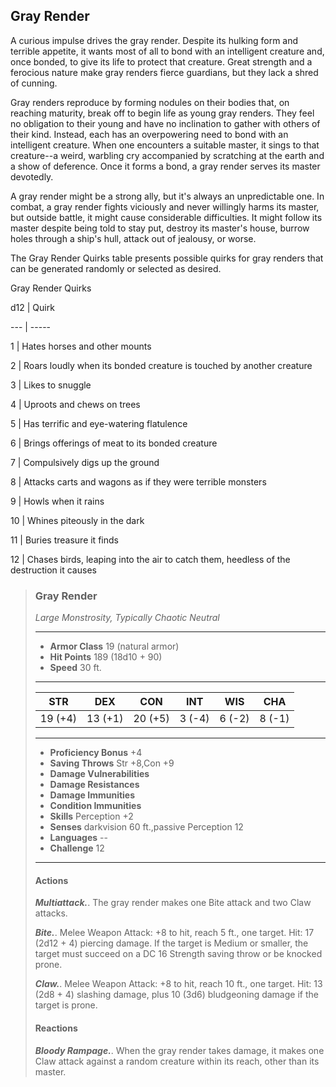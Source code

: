 ## Gray Render
A curious impulse drives the gray render. Despite its hulking form and terrible appetite, it wants most of all to bond with an intelligent creature and, once bonded, to give its life to protect that creature. Great strength and a ferocious nature make gray renders fierce guardians, but they lack a shred of cunning.

Gray renders reproduce by forming nodules on their bodies that, on reaching maturity, break off to begin life as young gray renders. They feel no obligation to their young and have no inclination to gather with others of their kind. Instead, each has an overpowering need to bond with an intelligent creature. When one encounters a suitable master, it sings to that creature--a weird, warbling cry accompanied by scratching at the earth and a show of deference. Once it forms a bond, a gray render serves its master devotedly.

A gray render might be a strong ally, but it's always an unpredictable one. In combat, a gray render fights viciously and never willingly harms its master, but outside battle, it might cause considerable difficulties. It might follow its master despite being told to stay put, destroy its master's house, burrow holes through a ship's hull, attack out of jealousy, or worse.

The Gray Render Quirks table presents possible quirks for gray renders that can be generated randomly or selected as desired.

Gray Render Quirks

d12 | Quirk

--- | -----

1 | Hates horses and other mounts

2 | Roars loudly when its bonded creature is touched by another creature

3 | Likes to snuggle

4 | Uproots and chews on trees

5 | Has terrific and eye-watering flatulence

6 | Brings offerings of meat to its bonded creature

7 | Compulsively digs up the ground

8 | Attacks carts and wagons as if they were terrible monsters

9 | Howls when it rains

10 | Whines piteously in the dark

11 | Buries treasure it finds

12 | Chases birds, leaping into the air to catch them, heedless of the destruction it causes

>### Gray Render
>*Large Monstrosity, Typically Chaotic Neutral*
>___
>- **Armor Class** 19 (natural armor)
>- **Hit Points** 189 (18d10 + 90)
>- **Speed** 30 ft.
>___
>|**STR**|**DEX**|**CON**|**INT**|**WIS**|**CHA**|
>|:---:|:---:|:---:|:---:|:---:|:---:|
>|19 (+4)|13 (+1)|20 (+5)|3 (-4)|6 (-2)|8 (-1)|
>
>___
>- **Proficiency Bonus** +4
>- **Saving Throws** Str +8,Con +9
>- **Damage Vulnerabilities** 
>- **Damage Resistances** 
>- **Damage Immunities** 
>- **Condition Immunities** 
>- **Skills** Perception +2
>- **Senses** darkvision 60 ft.,passive Perception 12
>- **Languages** --
>- **Challenge** 12
>___
>#### Actions
>***Multiattack.***. The gray render makes one Bite attack and two Claw attacks.
>
>***Bite.***. Melee Weapon Attack: +8 to hit, reach 5 ft., one target. Hit: 17 (2d12 + 4) piercing damage. If the target is Medium or smaller, the target must succeed on a DC 16 Strength saving throw or be knocked prone.
>
>***Claw.***. Melee Weapon Attack: +8 to hit, reach 10 ft., one target. Hit: 13 (2d8 + 4) slashing damage, plus 10 (3d6) bludgeoning damage if the target is prone.
>
>#### Reactions
>***Bloody Rampage.***. When the gray render takes damage, it makes one Claw attack against a random creature within its reach, other than its master.
>
